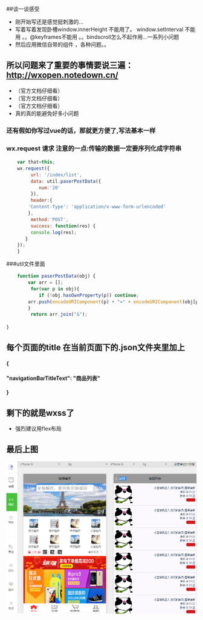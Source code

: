 ##谈一谈感受
* 刚开始写还是感觉挺刺激的...
* 写着写着发现卧槽window.innerHeight 不能用了。 window.setInterval 不能用 。。@keyframes不能用 。。bindscroll怎么不起作用...一系列小问题  
* 然后应用微信自带的组件 ，各种问题。。
## 所以问题来了重要的事情要说三遍：http://wxopen.notedown.cn/ 
* （官方文档仔细看）
* （官方文档仔细看）
* （官方文档仔细看）
*  真的真的能避免好多小问题

### 还有假如你写过vue的话，那就更方便了,写法基本一样
###  wx.request 请求  注意的一点:传输的数据一定要序列化成字符串
```javascript
    var that=this;
    wx.request({
   		 url: '/index/list',
   		 data: util.paserPostData({
    	 	num:'20'
   		 }),
   		 header:{
    	'Content-Type': 'application/x-www-form-urlencoded'
    	},
   		 method:'POST',
    	 success: function(res) {
    	 console.log(res);
       } 
    });
    }
```
###util文件里面
```javascript
	function paserPostData(obj) {
   		var arr = [];
 		 for(var p in obj){
    		if (!obj.hasOwnProperty(p)) continue;
    	arr.push(encodeURIComponent(p) + "=" + encodeURIComponent(obj[p]));
  		}
  		 return arr.join("&");

}
```
## 每个页面的title 在当前页面下的.json文件夹里加上

####   {
####    	"navigationBarTitleText": "商品列表"
####	}

## 剩下的就是wxss了 
* 强烈建议用flex布局

## 最后上图
<img src="./public/image/wechat-1.png" />
